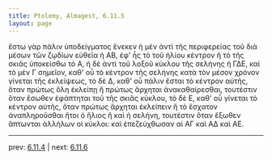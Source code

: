```yaml
---
title: Ptolemy, Almagest, 6.11.5
layout: page
---
```


ἔστω γὰρ πάλιν ὑποδείγματος ἕνεκεν ἡ μὲν ἀντὶ τῆς περιφερείας τοῦ διὰ μέσων τῶν ζῳδίων εὐθεῖα ἡ ΑΒ, ἐφ' ἧς τὸ τοῦ ἡλίου κέντρον ἢ τὸ τῆς σκιᾶς ὑποκείσθω τὸ Α, ἡ δὲ ἀντὶ τοῦ λοξοῦ κύκλου τῆς σελήνης ἡ ΓΔΕ, καὶ τὸ μὲν Γ σημεῖον, καθ' οὗ τὸ κέντρον τῆς σελήνης κατὰ τὸν μέσον χρόνον γίνεται τῆς ἐκλείψεως, τὸ δὲ Δ, καθ' οὗ πάλιν ἔσται τὸ κέντρον αὐτῆς, ὅταν πρώτως ὅλη ἐκλείπῃ ἢ πρώτως ἄρχηται ἀνακαθαίρεσθαι, τουτέστιν ὅταν ἔσωθεν ἐφάπτηται τοῦ τῆς σκιᾶς κύκλου, τὸ δὲ Ε, καθ' οὗ γίνεται τὸ κέντρον αὐτῆς, ὅταν πρώτως ἄρχηται ἐκλείπειν ἢ τὸ ἔσχατον ἀναπληροῦσθαι ἤτοι ὁ ἥλιος ἢ καὶ ἡ σελήνη, τουτέστιν ὅταν ἔξωθεν ἅπτωνται ἀλλήλων οἱ κύκλοι: καὶ ἐπεζεύχθωσαν αἱ ΑΓ καὶ ΑΔ καὶ ΑΕ. 

---

prev: [6.11.4](../6.11.4/) | next: [6.11.6](../6.11.6/)

